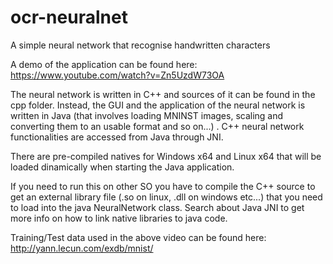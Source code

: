 # ocr-neuralnet
A simple neural network that recognise handwritten characters

A demo of the application can be found here: https://www.youtube.com/watch?v=Zn5UzdW73OA

The neural network is written in C++ and sources of it can be found in the cpp folder. Instead, the GUI and the application of the neural network is written in Java (that involves loading MNINST images, scaling and converting them to an usable format and so on...) . C++ neural network functionalities are accessed from Java through JNI. 

There are pre-compiled natives for Windows x64 and Linux x64 that will be loaded dinamically when starting the Java application. 

If you need to run this on other SO you have to compile the C++ source to get an external library file (.so on linux, .dll on windows etc...) that you need to load into the java NeuralNetwork class. Search about Java JNI to get more info on how to link native libraries to java code.

Training/Test data used in the above video can be found here: http://yann.lecun.com/exdb/mnist/
